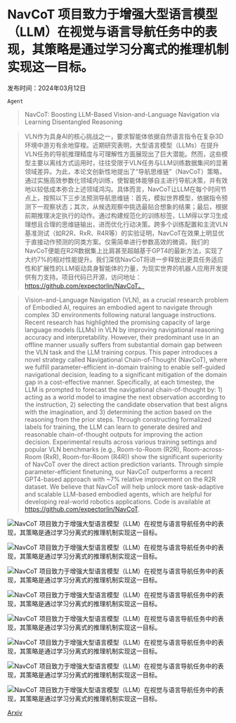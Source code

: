# NavCoT 项目致力于增强大型语言模型（LLM）在视觉与语言导航任务中的表现，其策略是通过学习分离式的推理机制实现这一目标。

发布时间：2024年03月12日

`Agent`

> NavCoT: Boosting LLM-Based Vision-and-Language Navigation via Learning Disentangled Reasoning

> VLN作为具身AI的核心挑战之一，要求智能体依据自然语言指令在复杂3D环境中游刃有余地穿梭。近期研究表明，大型语言模型（LLMs）在提升VLN任务的导航推理精度与可理解性方面展现出了巨大潜能。然而，这些模型主要以离线方式运用时，往往受限于VLN任务与LLM训练数据集间的显著领域差异。为此，本论文创新性地提出了“导航思维链”（NavCoT）策略，通过实施高效参数化领域内训练，使智能体能够自主进行导航决策，并有效地以较低成本弥合上述领域鸿沟。具体而言，NavCoT让LLM在每个时间节点上，按照以下三步法预测导航思维链：首先，模拟世界模型，依据指令预测下一观察状态；其次，从候选观察中挑选最贴合想象的结果；最后，根据前期推理决定执行的动作。通过构建规范化的训练标签，LLM得以学习生成理想且合理的思维链输出，进而优化行动决策。跨多个训练配置和主流VLN基准测试（如R2R、RxR、R4R等）的实验证明，NavCoT在效果上明显优于直接动作预测的同类方案。仅需简单进行参数高效的微调，我们的NavCoT便能在R2R数据集上比肩甚至超越基于GPT4的最新方法，实现了大约7%的相对性能提升。我们深信NavCoT将进一步释放出更具任务适应性和扩展性的LLM驱动具身智能体的力量，为现实世界的机器人应用开发提供有力支持。项目代码已开源，访问地址：https://github.com/expectorlin/NavCoT。

> Vision-and-Language Navigation (VLN), as a crucial research problem of Embodied AI, requires an embodied agent to navigate through complex 3D environments following natural language instructions. Recent research has highlighted the promising capacity of large language models (LLMs) in VLN by improving navigational reasoning accuracy and interpretability. However, their predominant use in an offline manner usually suffers from substantial domain gap between the VLN task and the LLM training corpus. This paper introduces a novel strategy called Navigational Chain-of-Thought (NavCoT), where we fulfill parameter-efficient in-domain training to enable self-guided navigational decision, leading to a significant mitigation of the domain gap in a cost-effective manner. Specifically, at each timestep, the LLM is prompted to forecast the navigational chain-of-thought by: 1) acting as a world model to imagine the next observation according to the instruction, 2) selecting the candidate observation that best aligns with the imagination, and 3) determining the action based on the reasoning from the prior steps. Through constructing formalized labels for training, the LLM can learn to generate desired and reasonable chain-of-thought outputs for improving the action decision. Experimental results across various training settings and popular VLN benchmarks (e.g., Room-to-Room (R2R), Room-across-Room (RxR), Room-for-Room (R4R)) show the significant superiority of NavCoT over the direct action prediction variants. Through simple parameter-efficient finetuning, our NavCoT outperforms a recent GPT4-based approach with ~7% relative improvement on the R2R dataset. We believe that NavCoT will help unlock more task-adaptive and scalable LLM-based embodied agents, which are helpful for developing real-world robotics applications. Code is available at https://github.com/expectorlin/NavCoT.

![NavCoT 项目致力于增强大型语言模型（LLM）在视觉与语言导航任务中的表现，其策略是通过学习分离式的推理机制实现这一目标。](../../../paper_images/2403.07376/x1.png)

![NavCoT 项目致力于增强大型语言模型（LLM）在视觉与语言导航任务中的表现，其策略是通过学习分离式的推理机制实现这一目标。](../../../paper_images/2403.07376/x2.png)

![NavCoT 项目致力于增强大型语言模型（LLM）在视觉与语言导航任务中的表现，其策略是通过学习分离式的推理机制实现这一目标。](../../../paper_images/2403.07376/x3.png)

![NavCoT 项目致力于增强大型语言模型（LLM）在视觉与语言导航任务中的表现，其策略是通过学习分离式的推理机制实现这一目标。](../../../paper_images/2403.07376/x4.png)

![NavCoT 项目致力于增强大型语言模型（LLM）在视觉与语言导航任务中的表现，其策略是通过学习分离式的推理机制实现这一目标。](../../../paper_images/2403.07376/x5.png)

![NavCoT 项目致力于增强大型语言模型（LLM）在视觉与语言导航任务中的表现，其策略是通过学习分离式的推理机制实现这一目标。](../../../paper_images/2403.07376/x6.png)

![NavCoT 项目致力于增强大型语言模型（LLM）在视觉与语言导航任务中的表现，其策略是通过学习分离式的推理机制实现这一目标。](../../../paper_images/2403.07376/x7.png)

![NavCoT 项目致力于增强大型语言模型（LLM）在视觉与语言导航任务中的表现，其策略是通过学习分离式的推理机制实现这一目标。](../../../paper_images/2403.07376/x8.png)

[Arxiv](https://arxiv.org/abs/2403.07376)